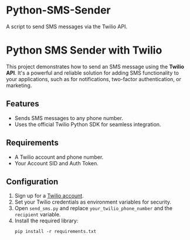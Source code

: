 # Python-SMS-Sender
 A script to send SMS messages via the Twilio API.
# Python SMS Sender with Twilio

This project demonstrates how to send an SMS message using the **Twilio API**. It's a powerful and reliable solution for adding SMS functionality to your applications, such as for notifications, two-factor authentication, or marketing.

## Features
- Sends SMS messages to any phone number.
- Uses the official Twilio Python SDK for seamless integration.

## Requirements
- A Twilio account and phone number.
- Your Account SID and Auth Token.

## Configuration
1. Sign up for a [Twilio account](https://www.twilio.com/).
2. Set your Twilio credentials as environment variables for security.
3. Open `send_sms.py` and replace `your_twilio_phone_number` and the `recipient` variable.
4. Install the required library:
   ```
   pip install -r requirements.txt
   ```
